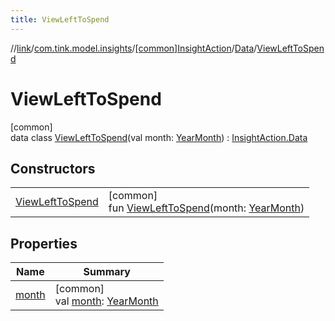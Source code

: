 ```yaml
---
title: ViewLeftToSpend
---
```

//[link](../../../../../index.html)/[com.tink.model.insights](../../../index.html)/[[common]InsightAction](../../index.html)/[Data](../index.html)/[ViewLeftToSpend](index.html)



# ViewLeftToSpend



[common]\
data class [ViewLeftToSpend](index.html)(val month: [YearMonth](../../../../com.tink.model.time/[common]-year-month/index.html)) : [InsightAction.Data](../index.html)



## Constructors


| | |
|---|---|
| [ViewLeftToSpend](-view-left-to-spend.html) | [common]<br>fun [ViewLeftToSpend](-view-left-to-spend.html)(month: [YearMonth](../../../../com.tink.model.time/[common]-year-month/index.html)) |


## Properties


| Name | Summary |
|---|---|
| [month](month.html) | [common]<br>val [month](month.html): [YearMonth](../../../../com.tink.model.time/[common]-year-month/index.html) |


